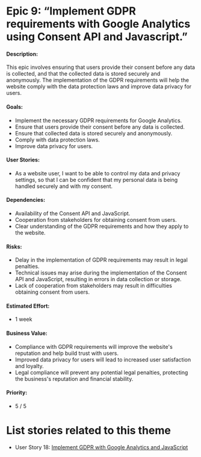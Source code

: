 # Epic 9: “Implement GDPR requirements with Google Analytics using Consent API and Javascript.” 

#### Description: 
This epic involves ensuring that users provide their consent before any data is collected, and that the collected data is stored securely and anonymously. The implementation of the GDPR requirements will help the website comply with the data protection laws and improve data privacy for users.

#### Goals: 
- Implement the necessary GDPR requirements for Google Analytics.
- Ensure that users provide their consent before any data is collected.
- Ensure that collected data is stored securely and anonymously.
- Comply with data protection laws.
- Improve data privacy for users.

#### User Stories:
- As a website user, I want to be able to control my data and privacy settings, so that I 
  can be confident that my personal data is being handled securely and with my consent.

#### Dependencies: 
- Availability of the Consent API and JavaScript.
- Cooperation from stakeholders for obtaining consent from users.
- Clear understanding of the GDPR requirements and how they apply to the website.

#### Risks: 
- Delay in the implementation of GDPR requirements may result in legal penalties.
- Technical issues may arise during the implementation of the Consent API and JavaScript, resulting in errors in data collection or storage.
- Lack of cooperation from stakeholders may result in difficulties obtaining consent from users.

#### Estimated Effort: 
- 1 week

#### Business Value: 
- Compliance with GDPR requirements will improve the website's reputation and help build trust with users.
- Improved data privacy for users will lead to increased user satisfaction and loyalty.
- Legal compliance will prevent any potential legal penalties, protecting the business's reputation and financial stability.

#### Priority: 
- 5 / 5

# List stories related to this theme
- User Story 18: [Implement GDPR with Google Analytics and JavaScript](../stories/story_18_GDPR.md)
